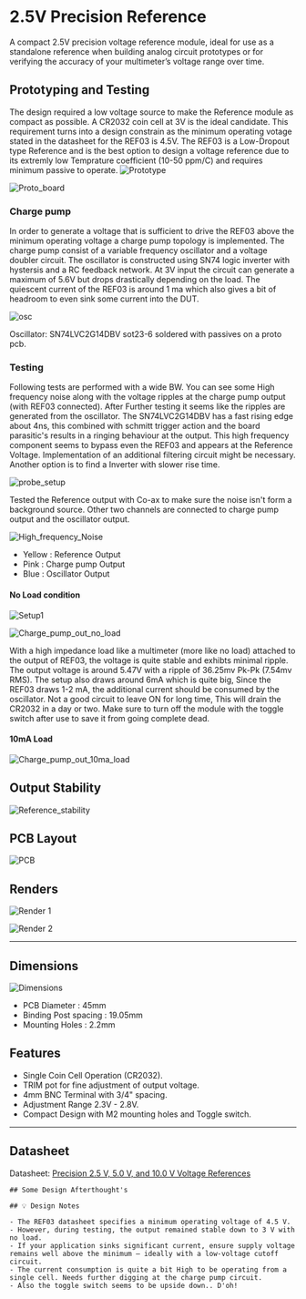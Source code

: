 #  2.5V Precision Reference

A compact 2.5V precision voltage reference module, ideal for use as a standalone reference when building analog circuit prototypes or for verifying the accuracy of your multimeter’s voltage range over time.


## Prototyping and Testing
The design required a low voltage source to make the Reference module as compact as possible. A CR2032 coin cell at 3V is the ideal candidate.
This requirement turns into a design constrain as the minimum operating votage stated in the datasheet for the REF03 is 4.5V. The REF03 is a Low-Dropout
type Reference and is the best option to design a voltage reference due to its extremly low Temprature coefficient (10-50 ppm/C) and requires minimum passive
to operate.
![Prototype](Photos/Prototype_REF03_module.jpg)

![Proto_board](Photos/proto_board_back.png)





### Charge pump
In order to generate a voltage that is sufficient to drive the REF03 above the minimum operating voltage a charge pump topology is implemented.
The charge pump consist of a variable frequency oscillator and a voltage doubler circuit. The oscillator is constructed using SN74 logic inverter with
hystersis and a RC feedback network. At 3V input the circuit can generate a maximum of 5.6V but drops drastically depending on the load.
The quiescent current of the REF03 is around 1 ma which also gives a bit of headroom to even sink some current into the DUT. 


![osc](Photos/oscillator.jpg)



Oscillator: SN74LVC2G14DBV sot23-6 soldered with passives on a proto pcb.

### Testing

Following tests are performed with a wide BW. You can see some High frequency noise along with the voltage ripples at the charge pump output (with REF03 connected). After Further testing it seems like the ripples are generated from the oscillator.
The SN74LVC2G14DBV has a fast rising edge about 4ns, this combined with schmitt trigger action and the board parasitic's results in a ringing behaviour at the output. This high frequency component seems to bypass even the REF03 and appears at the Reference Voltage. Implementation of an additional filtering circuit might be necessary. Another option is to find a Inverter with slower rise time.

![probe_setup](Photos/Probe_Setup.jpg)

Tested the Reference output with Co-ax to make sure the noise isn't form a background source. Other two channels are connected to charge pump output and the oscillator output.

![High_frequency_Noise](Photos/ScreenImg_output_noise.png)

- Yellow : Reference Output
- Pink :   Charge pump Output
- Blue :   Oscillator  Output


#### No Load condition

![Setup1](Photos/No_load_current.jpg)

![Charge_pump_out_no_load](Photos/ScreenImg_Input_with_no_load_combined.png)

With a high impedance load like a multimeter (more like no load) attached to the output of REF03, the voltage is quite stable and exhibts minimal ripple.
The output voltage is around 5.47V with a ripple of 36.25mv Pk-Pk (7.54mv RMS). The setup also draws around 6mA which is quite big, Since the REF03 draws 1-2 mA, the additional current should be consumed by the oscillator. Not a good circuit to leave ON for long time, This will drain the CR2032 in a day or two. Make sure to turn off the module with the toggle switch after use to save it from going complete dead. 


#### 10mA Load 

![Charge_pump_out_10ma_load](Photos/ScreenImg_Input_with_load.png)

## Output Stability

![Reference_stability](Photos/Reference_output.png)

## PCB Layout
![PCB](Photos/REF03_Kicad_PCB_Layer.png)

## Renders

![Render 1](Photos/REF03_Render.png)


![Render 2](Photos/REF03_Render2.png)

---
## Dimensions
![Dimensions](Photos/REF03_Dimensions.png)

- PCB Diameter : 45mm
- Binding Post spacing : 19.05mm 
- Mounting Holes : 2.2mm





## Features

- Single Coin Cell Operation (CR2032).
- TRIM pot for fine adjustment of output voltage.
- 4mm BNC Terminal with 3/4" spacing.
- Adjustment Range 2.3V - 2.8V.
- Compact Design with M2 mounting holes and Toggle switch.

---

## Datasheet
Datasheet: [Precision 2.5 V, 5.0 V, and 10.0 V
Voltage References](https://www.analog.com/media/en/technical-documentation/data-sheets/ref01_02_03.pdf)

```plaintext
## Some Design Afterthought's

## 💡 Design Notes

- The REF03 datasheet specifies a minimum operating voltage of 4.5 V.
- However, during testing, the output remained stable down to 3 V with no load.
- If your application sinks significant current, ensure supply voltage remains well above the minimum — ideally with a low-voltage cutoff circuit.
- The current consumption is quite a bit High to be operating from a single cell. Needs further digging at the charge pump circuit.
- Also the toggle switch seems to be upside down.. D'oh!



```
